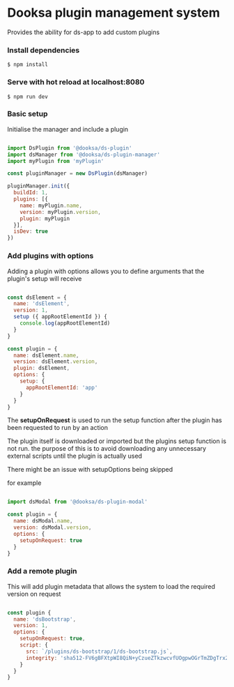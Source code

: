 
# Dooksa plugin management system 

Provides the ability for ds-app to add custom plugins

### Install dependencies

```
$ npm install
```

### Serve with hot reload at localhost:8080

```
$ npm run dev
```

### Basic setup

Initialise the manager and include a plugin

```js

import DsPlugin from '@dooksa/ds-plugin'
import dsManager from '@dooksa/ds-plugin-manager'
import myPlugin from 'myPlugin'

const pluginManager = new DsPlugin(dsManager)

pluginManager.init({
  buildId: 1,
  plugins: [{
    name: myPlugin.name,
    version: myPlugin.version,
    plugin: myPlugin
  }],
  isDev: true
})

```

### Add plugins with options

Adding a plugin with options allows you to define arguments that the plugin's setup will receive

```js

const dsElement = {
  name: 'dsElement',
  version: 1,
  setup ({ appRootElementId }) {
    console.log(appRootElementId)
  }
}

const plugin = {
  name: dsElement.name,
  version: dsElement.version,
  plugin: dsElement,
  options: {
    setup: { 
      appRootElementId: 'app'
    }
  }
}

```

The **setupOnRequest** is used to run the setup function after the plugin has been requested to run by an action

The plugin itself is downloaded or imported but the plugins setup function is not run. the purpose of this is to avoid downloading any unnecessary external scripts until the plugin is actually used

There might be an issue with setupOptions being skipped

for example

```js

import dsModal from '@dooksa/ds-plugin-modal'

const plugin = {
  name: dsModal.name,
  version: dsModal.version,
  options: {
    setupOnRequest: true
  }
}

```

### Add a remote plugin

This will add plugin metadata that allows the system to load the required version on request

```js

const plugin {
  name: 'dsBootstrap',
  version: 1,
  options: {
    setupOnRequest: true,
    script: {
      src: `/plugins/ds-bootstrap/1/ds-bootstrap.js`,
      integrity: 'sha512-FV6gBFXtpWI8QiN+yCzueZTkzwcvfUOgpwOGrTmZDgTrx2I5/2K5mUOFAH73WGULrvehVJ3BiPL8EnDti25k1A=='
    }
  }
}
